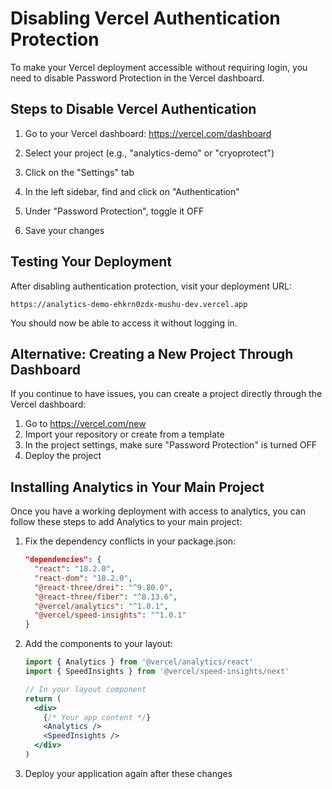 # Disabling Vercel Authentication Protection

To make your Vercel deployment accessible without requiring login, you need to disable Password Protection in the Vercel dashboard.

## Steps to Disable Vercel Authentication

1. Go to your Vercel dashboard: https://vercel.com/dashboard

2. Select your project (e.g., "analytics-demo" or "cryoprotect")

3. Click on the "Settings" tab

4. In the left sidebar, find and click on "Authentication"

5. Under "Password Protection", toggle it OFF

6. Save your changes

## Testing Your Deployment

After disabling authentication protection, visit your deployment URL:

```
https://analytics-demo-ehkrn0zdx-mushu-dev.vercel.app
```

You should now be able to access it without logging in.

## Alternative: Creating a New Project Through Dashboard

If you continue to have issues, you can create a project directly through the Vercel dashboard:

1. Go to https://vercel.com/new
2. Import your repository or create from a template
3. In the project settings, make sure "Password Protection" is turned OFF
4. Deploy the project

## Installing Analytics in Your Main Project

Once you have a working deployment with access to analytics, you can follow these steps to add Analytics to your main project:

1. Fix the dependency conflicts in your package.json:
   ```json
   "dependencies": {
     "react": "18.2.0",
     "react-dom": "18.2.0",
     "@react-three/drei": "^9.80.0",
     "@react-three/fiber": "^8.13.6",
     "@vercel/analytics": "^1.0.1",
     "@vercel/speed-insights": "^1.0.1"
   }
   ```

2. Add the components to your layout:
   ```jsx
   import { Analytics } from '@vercel/analytics/react'
   import { SpeedInsights } from '@vercel/speed-insights/next'

   // In your layout component
   return (
     <div>
       {/* Your app content */}
       <Analytics />
       <SpeedInsights />
     </div>
   )
   ```

3. Deploy your application again after these changes